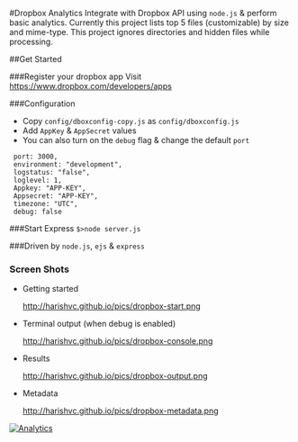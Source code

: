 #Dropbox Analytics
Integrate with Dropbox API using ```node.js``` & perform basic analytics. Currently this project lists top 5 files (customizable) by size and mime-type. This project ignores directories and hidden files while processing.

##Get Started

###Register your dropbox app
Visit https://www.dropbox.com/developers/apps 

###Configuration
* Copy ```config/dboxconfig-copy.js``` as ```config/dboxconfig.js```
* Add ```AppKey``` & ```AppSecret``` values
* You can also turn on the ```debug``` flag & change the default ```port```
```
 port: 3000,
 environment: "development",
 logstatus: "false",
 loglevel: 1,
 Appkey: "APP-KEY",
 Appsecret: "APP-KEY",
 timezone: "UTC",
 debug: false
```

###Start Express
```$>node server.js```

###Driven by
```node.js```, ```ejs``` & ```express```

### Screen Shots
* Getting started

  http://harishvc.github.io/pics/dropbox-start.png

* Terminal output (when debug is enabled)

  http://harishvc.github.io/pics/dropbox-console.png

* Results

  http://harishvc.github.io/pics/dropbox-output.png

* Metadata

  http://harishvc.github.io/pics/dropbox-metadata.png

[![Analytics](https://ga-beacon.appspot.com/UA-55381661-1/dropbox-analytics/readme)](https://github.com/igrigorik/ga-beacon)
